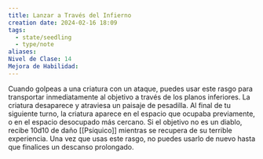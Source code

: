 ```yaml
---
title: Lanzar a Través del Infierno
creation date: 2024-02-16 18:09
tags:
  - state/seedling
  - type/note
aliases: 
Nivel de Clase: 14
Mejora de Habilidad:
---
```

Cuando golpeas a una criatura con un ataque, puedes usar este rasgo para transportar
inmediatamente al objetivo a través de los planos inferiores. La criatura desaparece y atraviesa un
paisaje de pesadilla.
Al final de tu siguiente turno, la criatura aparece en el espacio que ocupaba previamente, o en el
espacio desocupado más cercano. Si el objetivo no es un diablo, recibe 10d10 de daño [[Psíquico]]
mientras se recupera de su terrible experiencia.
Una vez que usas este rasgo, no puedes usarlo de nuevo hasta que finalices un descanso prolongado.

